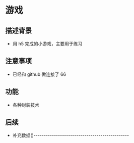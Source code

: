 # 游戏

## 描述背景

- 用 h5 完成的小游戏，主要用于练习

## 注意事项

- 已经和 github 做连接了 66

## 功能

- 各种封装技术

## 后续

- 补充数据()-----------------------------------------------
